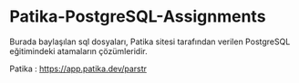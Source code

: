 # Patika-PostgreSQL-Assignments

Burada baylaşılan sql dosyaları, Patika sitesi tarafından verilen PostgreSQL eğitimindeki atamaların çözümleridir.

Patika : https://app.patika.dev/parstr
